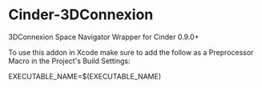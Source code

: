 # Cinder-3DConnexion
3DConnexion Space Navigator Wrapper for Cinder 0.9.0+

To use this addon in Xcode make sure to add the follow as a Preprocessor Macro in the Project's Build Settings: 

EXECUTABLE_NAME=$(EXECUTABLE_NAME)